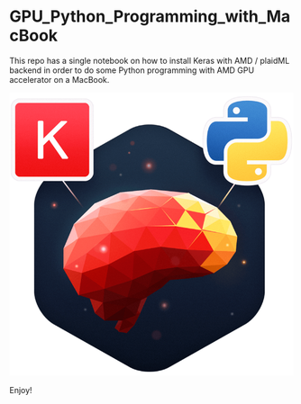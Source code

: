# GPU_Python_Programming_with_MacBook

This repo has a single notebook on how to install Keras with AMD / plaidML backend in order to do some Python programming with AMD GPU accelerator on a MacBook.

![kera amd python](imgs/Keras_AI.png)

Enjoy!


